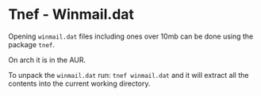# Tnef - Winmail.dat

Opening `winmail.dat` files including ones over 10mb can be done using the package `tnef`.

On arch it is in the AUR.

To unpack the `winmail.dat` run:
`tnef winmail.dat` and it will extract all the contents into the current working directory.

